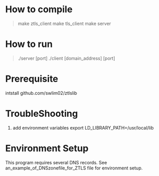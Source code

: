# How to compile
> make ztls_client
> make tls_client
> make server

# How to run 
> ./server [port]
> ./client [domain_address] [port]

# Prerequisite
intstall github.com/swlim02/ztlslib

# TroubleShooting
1. add environment variables
export LD_LIBRARY_PATH=/usr/local/lib

# Environment Setup
This program requires several DNS records. See an_example_of_DNSzonefile_for_ZTLS file for environment setup.
